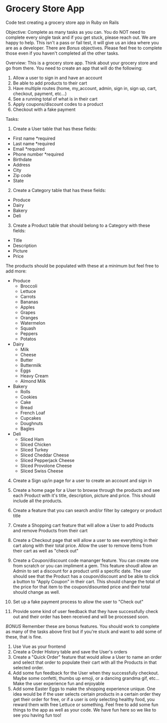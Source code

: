 # Grocery Store App
Code test creating a grocery store app in Ruby on Rails

Objective:
Complete as many tasks as you can. You do NOT need to complete every single task and if you get stuck, please reach out. We are happy to help. This isn't a pass or fail test, it will give us an idea where you are as a developer. There are *Bonus* objectives. Please feel free to complete those even if you haven't completed all the other tasks.

Overview: 
This is a grocery store app. Think about your grocery store and go from there. You need to create an app that will do the following:
  1. Allow a user to sign in and have an account
  2. Be able to add products to their cart
  3. Have multiple routes (home, my_account, admin, sign in, sign up, cart, checkout, payment, etc...)
  4. See a running total of what is in their cart
  5. Apply coupons/discount codes to a product
  6. Checkout with a fake payment

Tasks: 
1. Create a User table that has these fields:
  - First name *required
  - Last name *required
  - Email *required
  - Phone number *required
  - Birthdate
  - Address
  - City
  - Zip code
  - State

2. Create a Category table that has these fields:
  - Produce
  - Dairy
  - Bakery
  - Deli

3. Create a Product table that should belong to a Category with these fields:
  - Title
  - Description
  - Picture
  - Price
  
  The products should be populated with these at a minimum but feel free to add more:
  - Produce
    - Broccoli
    - Lettuce
    - Carrots
    - Bananas
    - Apples
    - Grapes
    - Oranges
    - Watermelon
    - Squash
    - Peppers
    - Potatos
  - Dairy
    - Milk
    - Cheese
    - Butter
    - Buttermilk
    - Eggs
    - Heavy Cream
    - Almond Milk
  - Bakery
    - Rolls
    - Cookies
    - Cake
    - Bread
    - French Loaf
    - Cupcakes
    - Doughnuts
    - Bagles
  - Deli
    - Sliced Ham
    - Sliced Chicken
    - Sliced Turkey
    - Sliced Cheddar Cheese
    - Sliced Pepperjack Cheese
    - Sliced Provolone Cheese
    - Sliced Swiss Cheese

4. Create a Sign up/in page for a user to create an account and sign in

5. Create a home page for a User to browse through the products and see each Product with it's title, description, picture and price. This should include all the products.

6. Create a feature that you can search and/or filter by category or product title 

7. Create a Shopping cart feature that will allow a User to add Products and remove Products from their cart

8. Create a Checkout page that will allow a user to see everything in their cart along with their total price. Allow the user to remove items from their cart as well as "check out"

9. Create a Coupon/discount code mananger feature. You can create one from scratch or you can impliment a gem. This feature shoudl allow an Admin to set a discount for a product until a specific date. The user should see that the Product has a coupon/discount and be able to click a button to "Apply Coupon" in their cart. This should change the total of the price for that item to the coupon/disounted price and their total should change as well.

10. Set up a fake payment process to allow the user to "Check out"

11. Provide some kind of user feedback that they have successfully check out and their order has been received and will be processed soon. 


*BONUS*
Remember these are bonus features. You should work to complete as many of the tasks above first but if you're stuck and want to add some of these, that is fine.

1. Use Vue as your frontend
2. Create a Order History table and save the User's orders
3. Create a "Quick Order" feature that would allow a User to name an order and select that order to populate their cart with all the Products in that selected order.
4. Add some fun feedback for the User when they successfully checkout. Maybe some confetti, thumbs up emoji, or a dancing grandma gif, etc... Make the user experience fun and enjoyable
5. Add some Easter Eggs to make the shopping experience unique. One idea would be if the user selects certain products in a certain order they get their order for free, or if a user is only selecting healthy food, you reward them with free Lettuce or something. Feel free to add some fun things to the app as well as your code. We have fun here so we like to see you having fun too!
